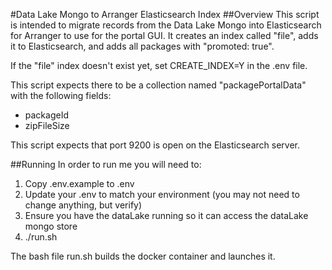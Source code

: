 #Data Lake Mongo to Arranger Elasticsearch Index
##Overview
This script is intended to migrate records from the Data Lake Mongo into Elasticsearch for Arranger to use for the portal GUI.
It creates an index called "file", adds it to Elasticsearch, and adds all packages with "promoted: true".

If the "file" index doesn't exist yet, set CREATE_INDEX=Y in the .env file. 

This script expects there to be a collection named "packagePortalData" with the following fields:
 - packageId
 - zipFileSize
 
 This script expects that port 9200 is open on the Elasticsearch server. 

##Running
In order to run me you will need to:

1) Copy .env.example to .env
2) Update your .env to match your environment (you may not need to change anything, but verify)
3) Ensure you have the dataLake running so it can access the dataLake mongo store
4) ./run.sh 

The bash file run.sh builds the docker container and launches it.
